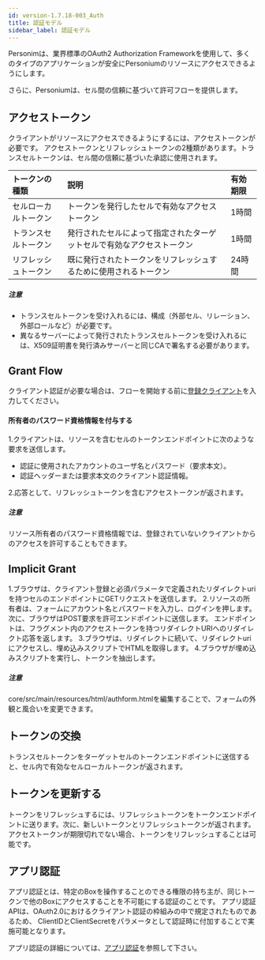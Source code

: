 ```yaml
---
id: version-1.7.18-003_Auth
title: 認証モデル
sidebar_label: 認証モデル
---
```

Personimは、業界標準のOAuth2 Authorization Frameworkを使用して、多くのタイプのアプリケーションが安全にPersoniumのリソースにアクセスできるようにします。

さらに、Personiumは、セル間の信頼に基づいて許可フローを提供します。

## アクセストークン
クライアントがリソースにアクセスできるようにするには、アクセストークンが必要です。
アクセストークンとリフレッシュトークンの2種類があります。トランスセルトークンは、セル間の信頼に基づいた承認に使用されます。

|トークンの種類|説明|有効期限|
|:---------|:----------|:---------|
|セルローカルトークン|トークンを発行したセルで有効なアクセストークン| 1時間|
|トランスセルトークン|発行されたセルによって指定されたターゲットセルで有効なアクセストークン| 1時間|
|リフレッシュトークン|既に発行されたトークンをリフレッシュするために使用されるトークン| 24時間|

##### 注意
* トランスセルトークンを受け入れるには、構成（外部セル、リレーション、外部ロールなど）が必要です。
* 異なるサーバーによって発行されたトランスセルトークンを受け入れるには、X509証明書を発行済みサーバーと同じCAで署名する必要があります。

## Grant Flow

クライアント認証が必要な場合は、フローを開始する前に[登録クライアント](./004_Client_auth.md)を入力してください。

#### 所有者のパスワード資格情報を付与する

1.クライアントは、リソースを含むセルのトークンエンドポイントに次のような要求を送信します。
  * 認証に使用されたアカウントのユーザ名とパスワード（要求本文）。
  * 認証ヘッダーまたは要求本文のクライアント認証情報。

2.応答として、リフレッシュトークンを含むアクセストークンが返されます。

##### 注意
 リソース所有者のパスワード資格情報では、登録されていないクライアントからのアクセスを許可することもできます。

## Implicit Grant

1.ブラウザは、クライアント登録と必須パラメータで定義されたリダイレクトuriを持つセルのエンドポイントにGETリクエストを送信します。
2.リソースの所有者は、フォームにアカウント名とパスワードを入力し、ログインを押します。次に、ブラウザはPOST要求を許可エンドポイントに送信します。
エンドポイントは、フラグメント内のアクセストークンを持つリダイレクトURIへのリダイレクト応答を返します。
3.ブラウザは、リダイレクトに続いて、リダイレクトuriにアクセスし、埋め込みスクリプトでHTMLを取得します。
4.ブラウザが埋め込みスクリプトを実行し、トークンを抽出します。

##### 注意
core/src/main/resources/html/authform.htmlを編集することで、フォームの外観と風合いを変更できます。

## トークンの交換
トランスセルトークンをターゲットセルのトークンエンドポイントに送信すると、セル内で有効なセルローカルトークンが返されます。


## トークンを更新する
トークンをリフレッシュするには、リフレッシュトークンをトークンエンドポイントに送ります。次に、新しいトークンとリフレッシュトークンが返されます。
アクセストークンが期限切れでない場合、トークンをリフレッシュすることは可能です。

## アプリ認証
アプリ認証とは、特定のBoxを操作することのできる権限の持ち主が、同じトークンで他のBoxにアクセスすることを不可能にする認証のことです。
アプリ認証APIは、OAuth2.0におけるクライアント認証の枠組みの中で規定されたものであるため、
ClientIDとClientSecretをパラメータとして認証時に付加することで実施可能となります。

アプリ認証の詳細については、[アプリ認証](../app-developer/app_authn.md)を参照して下さい。

